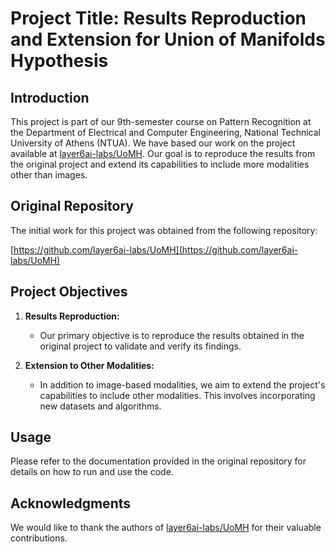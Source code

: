 # Project Title: Results Reproduction and Extension for Union of Manifolds Hypothesis

## Introduction

This project is part of our 9th-semester course on Pattern Recognition at the Department of Electrical and Computer Engineering, National Technical University of Athens (NTUA). We have based our work on the project available at [layer6ai-labs/UoMH](https://github.com/layer6ai-labs/UoMH). Our goal is to reproduce the results from the original project and extend its capabilities to include more modalities other than images.

## Original Repository

The initial work for this project was obtained from the following repository:

[https://github.com/layer6ai-labs/UoMH](https://github.com/layer6ai-labs/UoMH)

## Project Objectives

1. **Results Reproduction:**
   - Our primary objective is to reproduce the results obtained in the original project to validate and verify its findings.

2. **Extension to Other Modalities:**
   - In addition to image-based modalities, we aim to extend the project's capabilities to include other modalities. This involves incorporating new datasets and algorithms.

## Usage

Please refer to the documentation provided in the original repository for details on how to run and use the code.

## Acknowledgments

We would like to thank the authors of [layer6ai-labs/UoMH](https://github.com/layer6ai-labs/UoMH) for their valuable contributions.